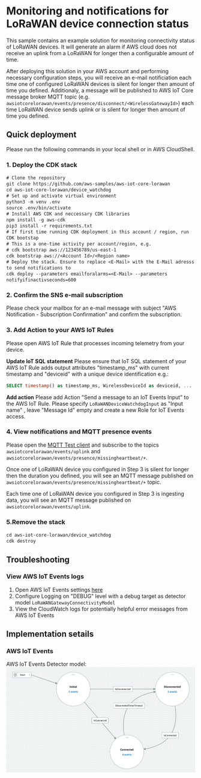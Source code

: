 # Monitoring and notifications for LoRaWAN device connection status

This sample contains an example solution for monitoring connectivity status of LoRaWAN devices. It will generate an alarm if AWS cloud does not receive an uplink from a LoRaWAN for longer then a configurable amount of time.

After deploying this solution in your AWS account and performing necessary configuration steps, you will receive an e-mail notificiation each time one of configured LoRaWAN devices is silent for longer then amount of time you defined.  Additionaly, a message will be published to AWS IoT Core message broker MQTT topic (e.g. `awsiotcorelorawan/events/presence/disconnect/<WirelessGatewayId>`) each time LoRaWAN device sends uplink or is silent for longer then amount of time you defined.

## Quick deployment

Please run the following commands in your local shell or in AWS CloudShell.

### **1. Deploy the CDK stack**

``` shell
# Clone the repository 
git clone https://github.com/aws-samples/aws-iot-core-lorawan
cd aws-iot-core-lorawan/device_watchdog
# Set up and activate virtual environment
python3 -m venv .env
source .env/bin/activate 
# Install AWS CDK and neccessary CDK libraries
npm install -g aws-cdk
pip3 install -r requirements.txt   
# If first time running CDK deployment in this account / region, run CDK bootstap
# This is a one-time activity per account/region, e.g. 
# cdk bootstrap aws://123456789/us-east-1
cdk bootstrap aws://<Account Id>/<Region name>
# Deploy the stack. Ensure to replace <E-Mail> with the E-Mail adresss to send notifications to
cdk deploy --parameters emailforalarms=<E-Mail> --parameters notifyifinactivseconds=600
```

### **2. Confirm the SNS e-mail subscription**  

Please check your mailbox for an e-mail message with subject "AWS Notification - Subscription Confirmation" and confirm the subscription.


### **3. Add Action to your AWS IoT Rules**
Please open AWS IoT Rule that processes incoming telemetry from your device. 

**Update IoT SQL statement**
Please ensure that IoT SQL statement of your AWS IoT Rule adds output attributes "timestamp_ms" with current timestamp and "deviceid" with a unique device identification e.g.:

```SQL
SELECT timestamp() as timestamp_ms, WirelessDeviceId as deviceid, ...  
```
**Add action**
Please add Action "Send a message to an IoT Events Input" to the AWS IoT Rule. Please specify `LoRaWANDeviceWatchdogInput` as "Input name" , leave "Message Id" empty and create a new Role for IoT Events access.

### **4. View notifications and MQTT presence events** 

Please open the [MQTT Test client](https://console.aws.amazon.com/iot/home?region=#/test) and subscribe to the topics `awsiotcorelorawan/events/uplink` and `awsiotcorelorawan/events/presence/missingheartbeat/+`.

Once one of LoRaWAN device you configured in Step 3 is silent for longer then the duration you defined, you will see an MQTT message published on `awsiotcorelorawan/events/presence/missingheartbeat/+` topic.

Each time one of LoRaWAN device you configured in Step 3 is ingesting data, you will see an MQTT message published on `awsiotcorelorawan/events/uplink`.

### **5.Remove the stack**

``` 
cd aws-iot-core-lorawan/device_watchdog
cdk destroy
```


## Troubleshooting

### View AWS IoT Events logs

1. Open AWS IoT Events settings [here](https://console.aws.amazon.com/iotevents/home?region=#/settings/logging)
2. Configure Logging on "DEBUG" level with a debug target as detector model `LoRaWANGatewayConnectivityModel`
3. View the CloudWatch logs for potentially helpful error messages from AWS IoT Events

## Implementation setails

### **AWS IoT Events**
AWS IoT Events Detector model:
![IoT Events Detector model](images/ioteventsdetectormodel.png)
